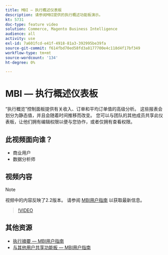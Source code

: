 ```yaml
---
title: MBI — 执行概述仪表板
description: 请参阅MBI提供的执行概述功能板演示。
kt: 5731
doc-type: feature video
solution: Commerce, Magento Business Intelligence
audience: all
activity: use
exl-id: 7a601fcd-e41f-4918-81a3-392995be39fa
source-git-commit: f614fbd70ed58fd3a8177700e4c118d4f17bf349
workflow-type: tm+mt
source-wordcount: '134'
ht-degree: 0%

---
```


# MBI — 执行概述仪表板

“执行概览”控制面板提供有关收入、订单和平均订单值的高级分析。 这些报表会划分为静态值，并且会随着时间推移而改变。 您可以与团队的其他成员共享此仪表板，让他们拥有编辑权限以便与您协作，或者仅拥有查看权限。

## 此视频面向谁？

- 商业用户
- 数据分析师

## 视频内容

>[!NOTE]
>
>视频中的内容反映了2.2版本。 请参阅 [MBI用户指南](https://experienceleague.adobe.com/docs/commerce-business-intelligence/mbi/guide-overview.html) 以获取最新信息。

>[!VIDEO](https://video.tv.adobe.com/v/35986?quality=12&learn=on)

## 其他资源

- [执行摘要 — MBI用户指南](https://experienceleague.adobe.com/docs/commerce-business-intelligence/mbi/build/dashboards/dashboards-pro.html#executive-summary-(guest-checkout-allowed))
- [与其他用户共享功能板 — MBI用户指南](https://experienceleague.adobe.com/docs/commerce-business-intelligence/mbi/build/dashboards/share-dashboard-with-users.html)
